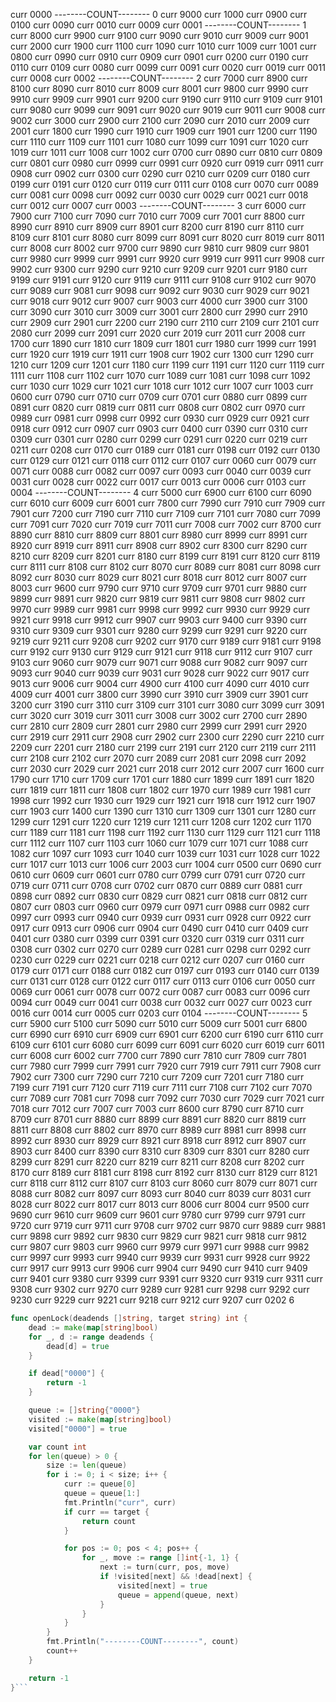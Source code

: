curr 0000
--------COUNT-------- 0
curr 9000
curr 1000
curr 0900
curr 0100
curr 0090
curr 0010
curr 0009
curr 0001
--------COUNT-------- 1
curr 8000
curr 9900
curr 9100
curr 9090
curr 9010
curr 9009
curr 9001
curr 2000
curr 1900
curr 1100
curr 1090
curr 1010
curr 1009
curr 1001
curr 0800
curr 0990
curr 0910
curr 0909
curr 0901
curr 0200
curr 0190
curr 0110
curr 0109
curr 0080
curr 0099
curr 0091
curr 0020
curr 0019
curr 0011
curr 0008
curr 0002
--------COUNT-------- 2
curr 7000
curr 8900
curr 8100
curr 8090
curr 8010
curr 8009
curr 8001
curr 9800
curr 9990
curr 9910
curr 9909
curr 9901
curr 9200
curr 9190
curr 9110
curr 9109
curr 9101
curr 9080
curr 9099
curr 9091
curr 9020
curr 9019
curr 9011
curr 9008
curr 9002
curr 3000
curr 2900
curr 2100
curr 2090
curr 2010
curr 2009
curr 2001
curr 1800
curr 1990
curr 1910
curr 1909
curr 1901
curr 1200
curr 1190
curr 1110
curr 1109
curr 1101
curr 1080
curr 1099
curr 1091
curr 1020
curr 1019
curr 1011
curr 1008
curr 1002
curr 0700
curr 0890
curr 0810
curr 0809
curr 0801
curr 0980
curr 0999
curr 0991
curr 0920
curr 0919
curr 0911
curr 0908
curr 0902
curr 0300
curr 0290
curr 0210
curr 0209
curr 0180
curr 0199
curr 0191
curr 0120
curr 0119
curr 0111
curr 0108
curr 0070
curr 0089
curr 0081
curr 0098
curr 0092
curr 0030
curr 0029
curr 0021
curr 0018
curr 0012
curr 0007
curr 0003
--------COUNT-------- 3
curr 6000
curr 7900
curr 7100
curr 7090
curr 7010
curr 7009
curr 7001
curr 8800
curr 8990
curr 8910
curr 8909
curr 8901
curr 8200
curr 8190
curr 8110
curr 8109
curr 8101
curr 8080
curr 8099
curr 8091
curr 8020
curr 8019
curr 8011
curr 8008
curr 8002
curr 9700
curr 9890
curr 9810
curr 9809
curr 9801
curr 9980
curr 9999
curr 9991
curr 9920
curr 9919
curr 9911
curr 9908
curr 9902
curr 9300
curr 9290
curr 9210
curr 9209
curr 9201
curr 9180
curr 9199
curr 9191
curr 9120
curr 9119
curr 9111
curr 9108
curr 9102
curr 9070
curr 9089
curr 9081
curr 9098
curr 9092
curr 9030
curr 9029
curr 9021
curr 9018
curr 9012
curr 9007
curr 9003
curr 4000
curr 3900
curr 3100
curr 3090
curr 3010
curr 3009
curr 3001
curr 2800
curr 2990
curr 2910
curr 2909
curr 2901
curr 2200
curr 2190
curr 2110
curr 2109
curr 2101
curr 2080
curr 2099
curr 2091
curr 2020
curr 2019
curr 2011
curr 2008
curr 1700
curr 1890
curr 1810
curr 1809
curr 1801
curr 1980
curr 1999
curr 1991
curr 1920
curr 1919
curr 1911
curr 1908
curr 1902
curr 1300
curr 1290
curr 1210
curr 1209
curr 1201
curr 1180
curr 1199
curr 1191
curr 1120
curr 1119
curr 1111
curr 1108
curr 1102
curr 1070
curr 1089
curr 1081
curr 1098
curr 1092
curr 1030
curr 1029
curr 1021
curr 1018
curr 1012
curr 1007
curr 1003
curr 0600
curr 0790
curr 0710
curr 0709
curr 0701
curr 0880
curr 0899
curr 0891
curr 0820
curr 0819
curr 0811
curr 0808
curr 0802
curr 0970
curr 0989
curr 0981
curr 0998
curr 0992
curr 0930
curr 0929
curr 0921
curr 0918
curr 0912
curr 0907
curr 0903
curr 0400
curr 0390
curr 0310
curr 0309
curr 0301
curr 0280
curr 0299
curr 0291
curr 0220
curr 0219
curr 0211
curr 0208
curr 0170
curr 0189
curr 0181
curr 0198
curr 0192
curr 0130
curr 0129
curr 0121
curr 0118
curr 0112
curr 0107
curr 0060
curr 0079
curr 0071
curr 0088
curr 0082
curr 0097
curr 0093
curr 0040
curr 0039
curr 0031
curr 0028
curr 0022
curr 0017
curr 0013
curr 0006
curr 0103
curr 0004
--------COUNT-------- 4
curr 5000
curr 6900
curr 6100
curr 6090
curr 6010
curr 6009
curr 6001
curr 7800
curr 7990
curr 7910
curr 7909
curr 7901
curr 7200
curr 7190
curr 7110
curr 7109
curr 7101
curr 7080
curr 7099
curr 7091
curr 7020
curr 7019
curr 7011
curr 7008
curr 7002
curr 8700
curr 8890
curr 8810
curr 8809
curr 8801
curr 8980
curr 8999
curr 8991
curr 8920
curr 8919
curr 8911
curr 8908
curr 8902
curr 8300
curr 8290
curr 8210
curr 8209
curr 8201
curr 8180
curr 8199
curr 8191
curr 8120
curr 8119
curr 8111
curr 8108
curr 8102
curr 8070
curr 8089
curr 8081
curr 8098
curr 8092
curr 8030
curr 8029
curr 8021
curr 8018
curr 8012
curr 8007
curr 8003
curr 9600
curr 9790
curr 9710
curr 9709
curr 9701
curr 9880
curr 9899
curr 9891
curr 9820
curr 9819
curr 9811
curr 9808
curr 9802
curr 9970
curr 9989
curr 9981
curr 9998
curr 9992
curr 9930
curr 9929
curr 9921
curr 9918
curr 9912
curr 9907
curr 9903
curr 9400
curr 9390
curr 9310
curr 9309
curr 9301
curr 9280
curr 9299
curr 9291
curr 9220
curr 9219
curr 9211
curr 9208
curr 9202
curr 9170
curr 9189
curr 9181
curr 9198
curr 9192
curr 9130
curr 9129
curr 9121
curr 9118
curr 9112
curr 9107
curr 9103
curr 9060
curr 9079
curr 9071
curr 9088
curr 9082
curr 9097
curr 9093
curr 9040
curr 9039
curr 9031
curr 9028
curr 9022
curr 9017
curr 9013
curr 9006
curr 9004
curr 4900
curr 4100
curr 4090
curr 4010
curr 4009
curr 4001
curr 3800
curr 3990
curr 3910
curr 3909
curr 3901
curr 3200
curr 3190
curr 3110
curr 3109
curr 3101
curr 3080
curr 3099
curr 3091
curr 3020
curr 3019
curr 3011
curr 3008
curr 3002
curr 2700
curr 2890
curr 2810
curr 2809
curr 2801
curr 2980
curr 2999
curr 2991
curr 2920
curr 2919
curr 2911
curr 2908
curr 2902
curr 2300
curr 2290
curr 2210
curr 2209
curr 2201
curr 2180
curr 2199
curr 2191
curr 2120
curr 2119
curr 2111
curr 2108
curr 2102
curr 2070
curr 2089
curr 2081
curr 2098
curr 2092
curr 2030
curr 2029
curr 2021
curr 2018
curr 2012
curr 2007
curr 1600
curr 1790
curr 1710
curr 1709
curr 1701
curr 1880
curr 1899
curr 1891
curr 1820
curr 1819
curr 1811
curr 1808
curr 1802
curr 1970
curr 1989
curr 1981
curr 1998
curr 1992
curr 1930
curr 1929
curr 1921
curr 1918
curr 1912
curr 1907
curr 1903
curr 1400
curr 1390
curr 1310
curr 1309
curr 1301
curr 1280
curr 1299
curr 1291
curr 1220
curr 1219
curr 1211
curr 1208
curr 1202
curr 1170
curr 1189
curr 1181
curr 1198
curr 1192
curr 1130
curr 1129
curr 1121
curr 1118
curr 1112
curr 1107
curr 1103
curr 1060
curr 1079
curr 1071
curr 1088
curr 1082
curr 1097
curr 1093
curr 1040
curr 1039
curr 1031
curr 1028
curr 1022
curr 1017
curr 1013
curr 1006
curr 2003
curr 1004
curr 0500
curr 0690
curr 0610
curr 0609
curr 0601
curr 0780
curr 0799
curr 0791
curr 0720
curr 0719
curr 0711
curr 0708
curr 0702
curr 0870
curr 0889
curr 0881
curr 0898
curr 0892
curr 0830
curr 0829
curr 0821
curr 0818
curr 0812
curr 0807
curr 0803
curr 0960
curr 0979
curr 0971
curr 0988
curr 0982
curr 0997
curr 0993
curr 0940
curr 0939
curr 0931
curr 0928
curr 0922
curr 0917
curr 0913
curr 0906
curr 0904
curr 0490
curr 0410
curr 0409
curr 0401
curr 0380
curr 0399
curr 0391
curr 0320
curr 0319
curr 0311
curr 0308
curr 0302
curr 0270
curr 0289
curr 0281
curr 0298
curr 0292
curr 0230
curr 0229
curr 0221
curr 0218
curr 0212
curr 0207
curr 0160
curr 0179
curr 0171
curr 0188
curr 0182
curr 0197
curr 0193
curr 0140
curr 0139
curr 0131
curr 0128
curr 0122
curr 0117
curr 0113
curr 0106
curr 0050
curr 0069
curr 0061
curr 0078
curr 0072
curr 0087
curr 0083
curr 0096
curr 0094
curr 0049
curr 0041
curr 0038
curr 0032
curr 0027
curr 0023
curr 0016
curr 0014
curr 0005
curr 0203
curr 0104
--------COUNT-------- 5
curr 5900
curr 5100
curr 5090
curr 5010
curr 5009
curr 5001
curr 6800
curr 6990
curr 6910
curr 6909
curr 6901
curr 6200
curr 6190
curr 6110
curr 6109
curr 6101
curr 6080
curr 6099
curr 6091
curr 6020
curr 6019
curr 6011
curr 6008
curr 6002
curr 7700
curr 7890
curr 7810
curr 7809
curr 7801
curr 7980
curr 7999
curr 7991
curr 7920
curr 7919
curr 7911
curr 7908
curr 7902
curr 7300
curr 7290
curr 7210
curr 7209
curr 7201
curr 7180
curr 7199
curr 7191
curr 7120
curr 7119
curr 7111
curr 7108
curr 7102
curr 7070
curr 7089
curr 7081
curr 7098
curr 7092
curr 7030
curr 7029
curr 7021
curr 7018
curr 7012
curr 7007
curr 7003
curr 8600
curr 8790
curr 8710
curr 8709
curr 8701
curr 8880
curr 8899
curr 8891
curr 8820
curr 8819
curr 8811
curr 8808
curr 8802
curr 8970
curr 8989
curr 8981
curr 8998
curr 8992
curr 8930
curr 8929
curr 8921
curr 8918
curr 8912
curr 8907
curr 8903
curr 8400
curr 8390
curr 8310
curr 8309
curr 8301
curr 8280
curr 8299
curr 8291
curr 8220
curr 8219
curr 8211
curr 8208
curr 8202
curr 8170
curr 8189
curr 8181
curr 8198
curr 8192
curr 8130
curr 8129
curr 8121
curr 8118
curr 8112
curr 8107
curr 8103
curr 8060
curr 8079
curr 8071
curr 8088
curr 8082
curr 8097
curr 8093
curr 8040
curr 8039
curr 8031
curr 8028
curr 8022
curr 8017
curr 8013
curr 8006
curr 8004
curr 9500
curr 9690
curr 9610
curr 9609
curr 9601
curr 9780
curr 9799
curr 9791
curr 9720
curr 9719
curr 9711
curr 9708
curr 9702
curr 9870
curr 9889
curr 9881
curr 9898
curr 9892
curr 9830
curr 9829
curr 9821
curr 9818
curr 9812
curr 9807
curr 9803
curr 9960
curr 9979
curr 9971
curr 9988
curr 9982
curr 9997
curr 9993
curr 9940
curr 9939
curr 9931
curr 9928
curr 9922
curr 9917
curr 9913
curr 9906
curr 9904
curr 9490
curr 9410
curr 9409
curr 9401
curr 9380
curr 9399
curr 9391
curr 9320
curr 9319
curr 9311
curr 9308
curr 9302
curr 9270
curr 9289
curr 9281
curr 9298
curr 9292
curr 9230
curr 9229
curr 9221
curr 9218
curr 9212
curr 9207
curr 0202
6

````go
func openLock(deadends []string, target string) int {
	dead := make(map[string]bool)
	for _, d := range deadends {
		dead[d] = true
	}

	if dead["0000"] {
		return -1
	}

	queue := []string{"0000"}
	visited := make(map[string]bool)
	visited["0000"] = true

	var count int
	for len(queue) > 0 {
		size := len(queue)
		for i := 0; i < size; i++ {
			curr := queue[0]
			queue = queue[1:]
			fmt.Println("curr", curr)
			if curr == target {
				return count
			}

			for pos := 0; pos < 4; pos++ {
				for _, move := range []int{-1, 1} {
					next := turn(curr, pos, move)
					if !visited[next] && !dead[next] {
						visited[next] = true
						queue = append(queue, next)
					}
				}
			}
		}
		fmt.Println("--------COUNT--------", count)
		count++
	}

	return -1
}```
````
